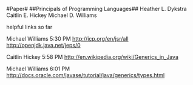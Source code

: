 #Paper#
##Principals of Programming Languages##
Heather L. Dykstra
Caitlin E. Hickey
Michael D. Williams



helpful links so far
  
Michael Williams	5:30 PM
http://jcp.org/en/jsr/all
http://openjdk.java.net/jeps/0
	
Caitlin Hickey	5:58 PM
http://en.wikipedia.org/wiki/Generics_in_Java
	
Michael Williams	6:01 PM
http://docs.oracle.com/javase/tutorial/java/generics/types.html
